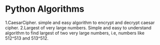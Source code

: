 # Python Algorithms
1.CaesarCipher.
  simple and easy algorithm to encrypt and decrypt caesar cipher.
2.Largest of very large numbers.
  Simple and easy to understand algorithm to find largest of two very large numbers, i.e, numbers like 512^513 and 513^512.
